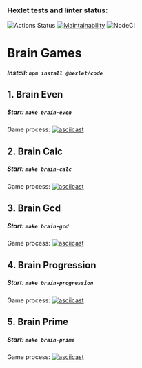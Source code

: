 ### Hexlet tests and linter status:
![Actions Status](https://github.com/almazidiyatshin/frontend-project-lvl1/workflows/hexlet-check/badge.svg)
[![Maintainability](https://api.codeclimate.com/v1/badges/a99a88d28ad37a79dbf6/maintainability)](https://codeclimate.com/github/codeclimate/codeclimate/maintainability)
![NodeCI](https://github.com/almazidiyatshin/frontend-project-lvl1/workflows/NodeCI/badge.svg)

# Brain Games
##### Install: `npm install @hexlet/code`

## 1. Brain Even
##### Start: `make brain-even`
Game process:
[![asciicast](https://asciinema.org/a/hhSs7vrfZdi3Wcsi6AUE04jIL.svg)](https://asciinema.org/a/hhSs7vrfZdi3Wcsi6AUE04jIL)

## 2. Brain Calc
##### Start: `make brain-calc`
Game process:
[![asciicast](https://asciinema.org/a/UPW2PClBAsut9LubMDr6NFJ9i.svg)](https://asciinema.org/a/UPW2PClBAsut9LubMDr6NFJ9i)

## 3. Brain Gcd
##### Start: `make brain-gcd`
Game process:
[![asciicast](https://asciinema.org/a/Jli9qn8P13BMAktNwsw55KeSR.svg)](https://asciinema.org/a/Jli9qn8P13BMAktNwsw55KeSR)

## 4. Brain Progression
##### Start: `make brain-progression`
Game process:
[![asciicast](https://asciinema.org/a/lg9KocphAtmmD5QC9xL12S15g.svg)](https://asciinema.org/a/lg9KocphAtmmD5QC9xL12S15g)

## 5. Brain Prime
##### Start: `make brain-prime`
Game process:
[![asciicast](https://asciinema.org/a/pxhYaZ9PSCJcpPX0kwiuhkaOM.svg)](https://asciinema.org/a/pxhYaZ9PSCJcpPX0kwiuhkaOM)
